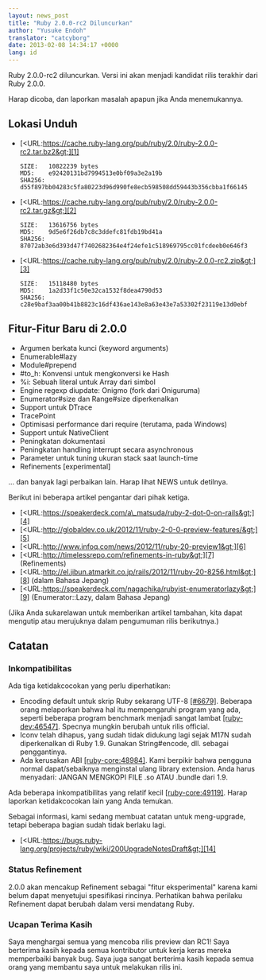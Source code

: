 ```yaml
---
layout: news_post
title: "Ruby 2.0.0-rc2 Diluncurkan"
author: "Yusuke Endoh"
translator: "catcyborg"
date: 2013-02-08 14:34:17 +0000
lang: id
---
```


Ruby 2.0.0-rc2 diluncurkan. Versi ini akan menjadi kandidat rilis terakhir
dari Ruby 2.0.0.

Harap dicoba, dan laporkan masalah apapun jika Anda menemukannya.

## Lokasi Unduh

* [&lt;URL:https://cache.ruby-lang.org/pub/ruby/2.0/ruby-2.0.0-rc2.tar.bz2&gt;][1]

      SIZE:   10822239 bytes
      MD5:    e92420131bd7994513e0bf09a3e2a19b
      SHA256: d55f897bb04283c5fa80223d96d990fe8ecb598508dd59443b356cbba1f66145

* [&lt;URL:https://cache.ruby-lang.org/pub/ruby/2.0/ruby-2.0.0-rc2.tar.gz&gt;][2]

      SIZE:   13616756 bytes
      MD5:    9d5e6f26db7c8c3ddefc81fdb19bd41a
      SHA256: 87072ab3e6d393d47f7402682364e4f24efe1c518969795cc01fcdeeb0e646f3

* [&lt;URL:https://cache.ruby-lang.org/pub/ruby/2.0/ruby-2.0.0-rc2.zip&gt;][3]

      SIZE:   15118480 bytes
      MD5:    1a2d33f1c50e32ca1532f8dea4790d53
      SHA256: c28e9baf3aa00b41b8823c16df436ae143e8a63e43e7a53302f23119e13d0ebf

## Fitur-Fitur Baru di 2.0.0

* Argumen berkata kunci (keyword arguments)
* Enumerable#lazy
* Module#prepend
* \#to\_h: Konvensi untuk mengkonversi ke Hash
* %i: Sebuah literal untuk Array dari simbol
* Engine regexp diupdate: Onigmo (fork dari Oniguruma)
* Enumerator#size dan Range#size diperkenalkan
* Support untuk DTrace
* TracePoint
* Optimisasi performance dari require (terutama, pada Windows)
* Support untuk NativeClient
* Peningkatan dokumentasi
* Peningkatan handling interrupt secara asynchronous
* Parameter untuk tuning ukuran stack saat launch-time
* Refinements \[experimental\]

... dan banyak lagi perbaikan lain. Harap lihat NEWS untuk detilnya.

Berikut ini beberapa artikel pengantar dari pihak ketiga.

* [&lt;URL:https://speakerdeck.com/a\_matsuda/ruby-2-dot-0-on-rails&gt;][4]
* [&lt;URL:http://globaldev.co.uk/2012/11/ruby-2-0-0-preview-features/&gt;][5]
* [&lt;URL:http://www.infoq.com/news/2012/11/ruby-20-preview1&gt;][6]
* [&lt;URL:http://timelessrepo.com/refinements-in-ruby&gt;][7]
  (Refinements)
* [&lt;URL:http://el.jibun.atmarkit.co.jp/rails/2012/11/ruby-20-8256.html&gt;][8]
  (dalam Bahasa Jepang)
* [&lt;URL:https://speakerdeck.com/nagachika/rubyist-enumeratorlazy&gt;][9]
  (Enumerator::Lazy, dalam Bahasa Jepang)

(Jika Anda sukarelawan untuk memberikan artikel tambahan, kita dapat mengutip atau merujuknya dalam pengumuman rilis berikutnya.)

## Catatan

### Inkompatibilitas

Ada tiga ketidakcocokan yang perlu diperhatikan:

* Encoding default untuk skrip Ruby sekarang UTF-8 [\[#6679\]][10]. Beberapa orang
  melaporkan bahwa hal itu mempengaruhi program yang ada, seperti beberapa
  program benchmark menjadi sangat lambat [\[ruby-dev:46547\]][11]. Specnya
  mungkin berubah untuk rilis official.
* Iconv telah dihapus, yang sudah tidak didukung lagi sejak M17N sudah
  diperkenalkan di Ruby 1.9. Gunakan String#encode, dll. sebagai penggantinya.
* Ada kerusakan ABI [\[ruby-core:48984\]][12]. Kami berpikir bahwa pengguna normal
  dapat/sebaiknya menginstal ulang library extension. Anda harus
  menyadari: JANGAN MENGKOPI FILE .so ATAU .bundle dari 1.9.

Ada beberapa inkompatibilitas yang relatif kecil
[\[ruby-core:49119\]][13]. Harap laporkan ketidakcocokan lain yang Anda temukan.

Sebagai informasi, kami sedang membuat catatan untuk meng-upgrade, tetapi
beberapa bagian sudah tidak berlaku lagi.

* [&lt;URL:https://bugs.ruby-lang.org/projects/ruby/wiki/200UpgradeNotesDraft&gt;][14]

### Status Refinement

2\.0.0 akan mencakup Refinement sebagai \"fitur eksperimental\" karena kami
belum dapat menyetujui spesifikasi rincinya. Perhatikan bahwa perilaku Refinement
dapat berubah dalam versi mendatang Ruby.

### Ucapan Terima Kasih

Saya menghargai semua yang mencoba rilis preview dan RC1! Saya berterima kasih kepada
semua kontributor untuk kerja keras mereka memperbaiki banyak bug. Saya juga
sangat berterima kasih kepada semua orang yang membantu saya untuk melakukan rilis ini.



[1]: https://cache.ruby-lang.org/pub/ruby/2.0/ruby-2.0.0-rc2.tar.bz2
[2]: https://cache.ruby-lang.org/pub/ruby/2.0/ruby-2.0.0-rc2.tar.gz
[3]: https://cache.ruby-lang.org/pub/ruby/2.0/ruby-2.0.0-rc2.zip
[4]: https://speakerdeck.com/a_matsuda/ruby-2-dot-0-on-rails
[5]: http://globaldev.co.uk/2012/11/ruby-2-0-0-preview-features/
[6]: http://www.infoq.com/news/2012/11/ruby-20-preview1
[7]: http://timelessrepo.com/refinements-in-ruby
[8]: http://el.jibun.atmarkit.co.jp/rails/2012/11/ruby-20-8256.html
[9]: https://speakerdeck.com/nagachika/rubyist-enumeratorlazy
[10]: https://bugs.ruby-lang.org/issues/6679
[11]: https://blade.ruby-lang.org/ruby-dev/46547
[12]: https://blade.ruby-lang.org/ruby-core/48984
[13]: https://blade.ruby-lang.org/ruby-core/49119
[14]: https://bugs.ruby-lang.org/projects/ruby/wiki/200UpgradeNotesDraft
